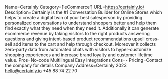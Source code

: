 Name=Certainly
Category=['eCommerce']
URL=https://certainly.io/
Description=Certainly is the #1 Conversation Builder for Online Stores which helps to create a digital twin of your best salesperson by providing personalized conversations to understand shoppers better and help them find exactly what they need when they need it. Additionally it can generate ecommerce revenue by taking visitors to the right products answering questions and giving intent-based product recommendations upsell cross-sell add items to the cart and help through checkout. Moreover it collects zero-party data from automated chats with visitors to hyper-customize shopping experiences and increase brand loyalty and customer lifetime value.
Pros=No-code Multilingual Easy Integrations
Cons=-
Pricing=Contact the company for details
Company Address=Certainly 2023 hello@certainly.io +45 88 74 22 70

